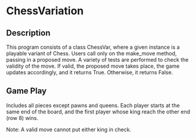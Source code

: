 # ChessVariation

## Description

This program consists of a class ChessVar, where a given instance is a playable variant of Chess. Users call only on the make_move method, passing in a proposed move. A variety of tests are performed to check the validity of the move. If valid, the proposed move takes place, the game updates accordingly, and it returns True. Otherwise, it returns False.

## Game Play

Includes all pieces except pawns and queens. Each player starts at the same end of the board, and the first player whose king reach the other end (row 8) wins. 

Note: A valid move cannot put either king in check.
